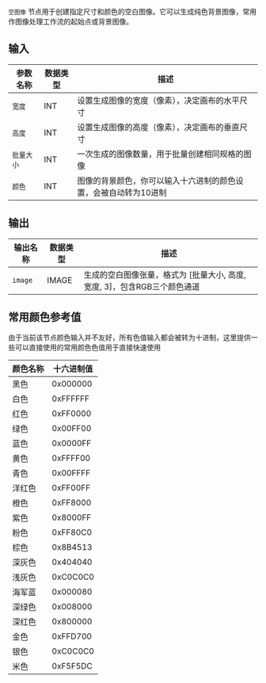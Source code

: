 `空图像` 节点用于创建指定尺寸和颜色的空白图像。它可以生成纯色背景图像，常用作图像处理工作流的起始点或背景图像。

## 输入

| 参数名称 | 数据类型 | 描述 |
|----------|----------|------|
| `宽度` | INT | 设置生成图像的宽度（像素），决定画布的水平尺寸 |
| `高度` | INT | 设置生成图像的高度（像素），决定画布的垂直尺寸 |
| `批量大小` | INT | 一次生成的图像数量，用于批量创建相同规格的图像 |
| `颜色` | INT | 图像的背景颜色，你可以输入十六进制的颜色设置，会被自动转为10进制|

## 输出

| 输出名称 | 数据类型 | 描述 |
|----------|----------|------|
| `image` | IMAGE | 生成的空白图像张量，格式为 [批量大小, 高度, 宽度, 3]，包含RGB三个颜色通道 |

## 常用颜色参考值

由于当前该节点颜色输入并不友好，所有色值输入都会被转为十进制，这里提供一些可以直接使用的常用颜色色值用于直接快速使用

| 颜色名称 | 十六进制值 |
| -------- | ---------- |
| 黑色     | 0x000000   |
| 白色     | 0xFFFFFF   |
| 红色     | 0xFF0000   |
| 绿色     | 0x00FF00   |
| 蓝色     | 0x0000FF   |
| 黄色     | 0xFFFF00   |
| 青色     | 0x00FFFF   |
| 洋红色   | 0xFF00FF   |
| 橙色     | 0xFF8000   |
| 紫色     | 0x8000FF   |
| 粉色     | 0xFF80C0   |
| 棕色     | 0x8B4513   |
| 深灰色   | 0x404040   |
| 浅灰色   | 0xC0C0C0   |
| 海军蓝   | 0x000080   |
| 深绿色   | 0x008000   |
| 深红色   | 0x800000   |
| 金色     | 0xFFD700   |
| 银色     | 0xC0C0C0   |
| 米色     | 0xF5F5DC   |